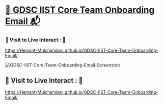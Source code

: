 # [🤖 GDSC IIST Core Team Onboarding Email 📬](https://hemant-mulchandani.github.io/GDSC-IIST-Core-Team-Onboarding-Email/)

###  📌 Visit to Live Interact : 🔗

  https://Hemant-Mulchandani.github.io/GDSC-IIST-Core-Team-Onboarding-Email/
  
  ![GDSC-IIST-Core-Team-Onboarding-Email-Screenshot](https://user-images.githubusercontent.com/89768465/195816140-f00cc7f4-f340-4647-a15a-5c191ae44dbd.png)

  <!---
  ![Mail Capture](Media/GDSC-IIST-Core-Team-Onboarding-Email-Screenshot.png)
  -->  

## 📌 Visit to Live Interact : 🔗

  https://Hemant-Mulchandani.github.io/GDSC-IIST-Core-Team-Onboarding-Email/ 
